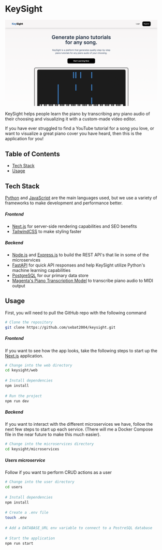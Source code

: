 # KeySight

<img src='./public/images/cover.png' />

KeySight helps people learn the piano by transcribing any piano audio of their choosing and visualizing it with a custom-made video editor. 

If you have ever struggled to find a YouTube tutorial for a song you love, or want to visualize a great piano cover you have heard, then this is the application for you!

## Table of Contents

- [Tech Stack](#Tech-Stack)
- [Usage](#usage)

## Tech Stack

[Python](https://www.python.org/) and [JavaScript](https://en.wikipedia.org/wiki/JavaScript) are the main languages used, but we use a variety of frameworks to make development and performance better.

##### Frontend

- [Next.js](https://nextjs.org/) for server-side rendering capabilities and SEO benefits
- [TailwindCSS](https://tailwindcss.com/) to make styling faster

##### Backend

- [Node.js](https://nodejs.org/en) and [Express.js](https://expressjs.com/) to build the REST API's that lie in some of the microservices
- [FastAPI](https://fastapi.tiangolo.com/) for quick API responses and help KeySight utilize Python's machine learning capabilities
- [PostgreSQL](https://www.postgresql.org/) for our primary data store
- [Magenta's Piano Transcription Model](https://magenta.tensorflow.org/onsets-frames) to transcribe piano audio to MIDI output

## Usage

First, you will need to pull the GitHub repo with the following command

```bash
# Clone the repository
git clone https://github.com/sebat2004/keysight.git
```

##### Frontend

If you want to see how the app looks, take the following steps to start up the [Next.js](https://nextjs.org/) application.

```bash
# Change into the web directory
cd keysight/web

# Install dependencies
npm install

# Run the project
npm run dev
```

##### Backend

If you want to interact with the different microservices we have, follow the next few steps to start up each service. (There will me a Docker Compose file in the near future to make this much easier).

```bash
# Change into the microservices directory
cd keysight/microservices
```

##### Users microservice

Follow if you want to perform CRUD actions as a user

```bash
# Change into the user directory
cd users

# Install dependencies
npm install

# Create a .env file
touch .env

# Add a DATABASE_URL env variable to connect to a PostreSQL database

# Start the application
npm run start

```


